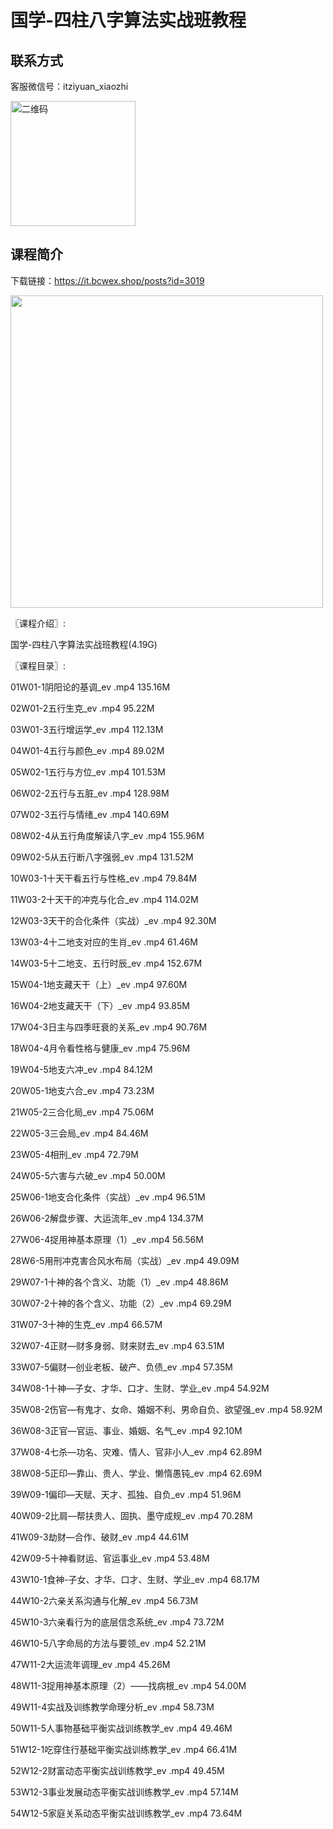 # 国学-四柱八字算法实战班教程

## 联系方式

客服微信号：itziyuan_xiaozhi

<img src="https://ziyuanyun.oss-cn-guangzhou.aliyuncs.com/common/20240614073449/666b82192834a.jpg" width="200" height="200" alt="二维码">

## 课程简介

下载链接：https://it.bcwex.shop/posts?id=3019

<img src="https://ziyuanyun.oss-cn-guangzhou.aliyuncs.com/yun/20240515184917/6644932d347ba.jpg" width="500" alt="">

  〖课程介绍〗:

 国学-四柱八字算法实战班教程(4.19G)

 〖课程目录〗:

 01W01-1阴阳论的基调_ev .mp4 135.16M

 02W01-2五行生克_ev .mp4 95.22M

 03W01-3五行增运学_ev .mp4 112.13M

 04W01-4五行与颜色_ev .mp4 89.02M

 05W02-1五行与方位_ev .mp4 101.53M

 06W02-2五行与五脏_ev .mp4 128.98M

 07W02-3五行与情绪_ev .mp4 140.69M

 08W02-4从五行角度解读八字_ev .mp4 155.96M

 09W02-5从五行断八字强弱_ev .mp4 131.52M

 10W03-1十天干看五行与性格_ev .mp4 79.84M

 11W03-2十天干的冲克与化合_ev .mp4 114.02M

 12W03-3天干的合化条件（实战）_ev .mp4 92.30M

 13W03-4十二地支对应的生肖_ev .mp4 61.46M

 14W03-5十二地支、五行时辰_ev .mp4 152.67M

 15W04-1地支藏天干（上）_ev .mp4 97.60M

 16W04-2地支藏天干（下）_ev .mp4 93.85M

 17W04-3日主与四季旺衰的关系_ev .mp4 90.76M

 18W04-4月令看性格与健康_ev .mp4 75.96M

 19W04-5地支六冲_ev .mp4 84.12M

 20W05-1地支六合_ev .mp4 73.23M

 21W05-2三合化局_ev .mp4 75.06M

 22W05-3三会局_ev .mp4 84.46M

 23W05-4相刑_ev .mp4 72.79M

 24W05-5六害与六破_ev .mp4 50.00M

 25W06-1地支合化条件（实战）_ev .mp4 96.51M

 26W06-2解盘步骤、大运流年_ev .mp4 134.37M

 27W06-4捉用神基本原理（1）_ev .mp4 56.56M

 28W6-5用刑冲克害合风水布局（实战）_ev .mp4 49.09M

 29W07-1十神的各个含义、功能（1）_ev .mp4 48.86M

 30W07-2十神的各个含义、功能（2）_ev .mp4 69.29M

 31W07-3十神的生克_ev .mp4 66.57M

 32W07-4正财—财多身弱、财来财去_ev .mp4 63.51M

 33W07-5偏财—创业老板、破产、负债_ev .mp4 57.35M

 34W08-1十神—子女、才华、口才、生财、学业_ev .mp4 54.92M

 35W08-2伤官—有鬼才、女命、婚姻不利、男命自负、欲望强_ev .mp4 58.92M

 36W08-3正官—官运、事业、婚姻、名气_ev .mp4 92.10M

 37W08-4七杀—功名、灾难、情人、官非小人_ev .mp4 62.89M

 38W08-5正印—靠山、贵人、学业、懒惰愚钝_ev .mp4 62.69M

 39W09-1偏印—天赋、天才、孤独、自负_ev .mp4 51.96M

 40W09-2比肩—帮扶贵人、固执、墨守成规_ev .mp4 70.28M

 41W09-3劫财—合作、破财_ev .mp4 44.61M

 42W09-5十神看财运、官运事业_ev .mp4 53.48M

 43W10-1食神-子女、才华、口才、生财、学业_ev .mp4 68.17M

 44W10-2六亲关系沟通与化解_ev .mp4 56.73M

 45W10-3六亲看行为的底层信念系统_ev .mp4 73.72M

 46W10-5八字命局的方法与要领_ev .mp4 52.21M

 47W11-2大运流年调理_ev .mp4 45.26M

 48W11-3捉用神基本原理（2）——找病根_ev .mp4 54.00M

 49W11-4实战及训练教学命理分析_ev .mp4 58.73M

 50W11-5人事物基础平衡实战训练教学_ev .mp4 49.46M

 51W12-1吃穿住行基础平衡实战训练教学_ev .mp4 66.41M

 52W12-2财富动态平衡实战训练教学_ev .mp4 49.45M

 53W12-3事业发展动态平衡实战训练教学_ev .mp4 57.14M

 54W12-5家庭关系动态平衡实战训练教学_ev .mp4 73.64M

  